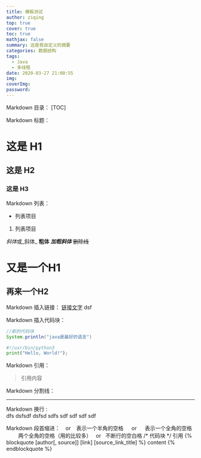 ```yaml
---
title: 模板测试
author: ziqing
top: true
cover: true
toc: true
mathjax: false
summary: 这是我自定义的摘要
categories: 数据结构
tags:
  - Java
  - 多线程
date: 2020-03-27 21:00:55
img:
coverImg:
password:
---
```

Markdown 目录：
[TOC]

Markdown 标题：
# 这是 H1
## 这是 H2
### 这是 H3

Markdown 列表：
- 列表项目
1. 列表项目

*斜体*或_斜体_
**粗体**
***加粗斜体***
~~删除线~~


# 又是一个H1
## 再来一个H2


Markdown 插入链接：
[链接文字](链接网址 "标题")  dsf


Markdown 插入代码块：

```java        
//新的代码块
System.println("java是最好的语言")
```

```python
#!/usr/bin/python3
print("Hello, World!");
```

Markdown 引用：
> 引用内容

Markdown 分割线：

---

Markdown 换行 :<br> dfs dsfsdf
dsfsd
sdfs
sdf sdf sdf
sdf
<br>

Markdown 段首缩进：
&ensp; or &#8194; 表示一个半角的空格
&emsp; or &#8195;  表示一个全角的空格
&emsp;&emsp; 两个全角的空格（用的比较多）
&nbsp; or &#160; 不断行的空白格
/*
代码块
*/
引用
{% blockquote [author[, source]] [link] [source_link_title] %}
content
{% endblockquote %}